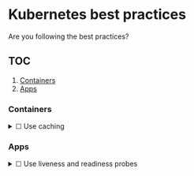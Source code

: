 # Kubernetes best practices

Are you following the best practices?

## TOC

1. [Containers](#containers)
1. [Apps](#apps)

### Containers

<details>
  <summary>☐ Use caching</summary>

details blah blah

1. one
1. two

</details>

### Apps

<details>
  <summary>☐ Use liveness and readiness probes</summary>
details blah blah
</details>

